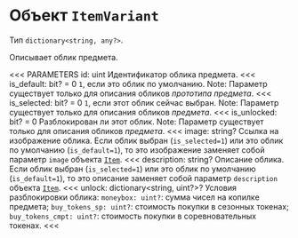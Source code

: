 
# Объект `ItemVariant`

Тип `dictionary<string, any?>`.

Описывает облик предмета.

<<< PARAMETERS
id: uint
Идентификатор облика предмета.
<<<
is_default: bit? = 0
`1`, если это облик по умолчанию.
Note: Параметр существует только для описания обликов *прототипа предмета*.
<<<
is_selected: bit? = 0
`1`, если этот облик сейчас выбран.
Note: Параметр существует только для описания обликов *предмета*.
<<<
is_unlocked: bit? = 0
Разблокирован ли этот облик.
Note: Параметр существует только для описания обликов *предмета*.
<<<
image: string?
Ссылка на изображение облика. Если облик выбран (`is_selected=1`) или это облик по умолчанию (`is_default=1`), то это изображение заменяет собой параметр `image` объекта [`Item`](/objects/Item).
<<<
description: string?
Описание облика. Если облик выбран (`is_selected=1`) или это облик по умолчанию (`is_default=1`), то это описание заменяет собой параметр `description` объекта [`Item`](/objects/Item).
<<<
unlock: dictionary<string, uint?>?
Условия разблокировки облика:
`moneybox: uint?`: сумма чисел на копилке предмета;
`buy_tokens_sp: uint?`: стоимость покупки в сезонных токенах;
`buy_tokens_cmpt: uint?`: стоимость покупки в соревновательных токенах.
<<<
